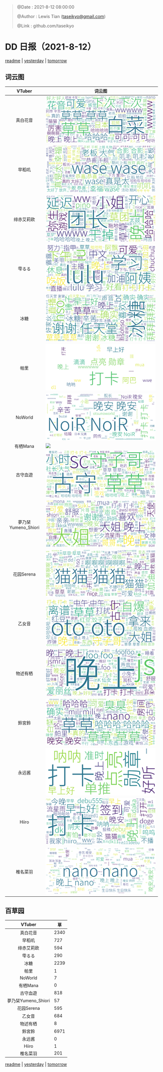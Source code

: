 > @Date    : 2021-8-12 08:00:00
>
> @Author  : Lewis Tian (taseikyo@gmail.com)
>
> @Link    : github.com/taseikyo

# DD 日报（2021-8-12）

[readme](../README.md) | [yesterday](2021-8-11.md) | [tomorrow](2021-8-13.md)

## 词云图

|VTuber|词云图|
|:-:|-|
|真白花音|![](../../images/daily/21402309_2021-8-12_purge_wordcloud.png)|
|早稻叽|![](../../images/daily/41682_2021-8-12_purge_wordcloud.png)|
|绯赤艾莉欧|![](../../images/daily/21396545_2021-8-12_purge_wordcloud.png)|
|雫るる|![](../../images/daily/21013446_2021-8-12_purge_wordcloud.png)|
|冰糖|![](../../images/daily/876396_2021-8-12_purge_wordcloud.png)|
|帕里|![](../../images/daily/4895312_2021-8-12_purge_wordcloud.png)|
|NoWorld|![](../../images/daily/21448649_2021-8-12_purge_wordcloud.png)|
|有栖Mana|![](../../images/daily/6542258_2021-8-12_purge_wordcloud.png)|
|古守血遊|![](../../images/daily/8725120_2021-8-12_purge_wordcloud.png)|
|夢乃栞Yumeno_Shiori|![](../../images/daily/14052636_2021-8-12_purge_wordcloud.png)|
|花园Serena|![](../../images/daily/14327465_2021-8-12_purge_wordcloud.png)|
|乙女音|![](../../images/daily/21320551_2021-8-12_purge_wordcloud.png)|
|物述有栖|![](../../images/daily/21449083_2021-8-12_purge_wordcloud.png)|
|鈴宮鈴|![](../../images/daily/21685677_2021-8-12_purge_wordcloud.png)|
|永远酱|![](../../images/daily/21701071_2021-8-12_purge_wordcloud.png)|
|Hiiro|![](../../images/daily/21919321_2021-8-12_purge_wordcloud.png)|
|椎名菜羽|![](../../images/daily/22347054_2021-8-12_purge_wordcloud.png)|

## 百草园

|VTuber|草|
|:-:|-|
|真白花音|2340|
|早稻叽|727|
|绯赤艾莉欧|594|
|雫るる|290|
|冰糖|2239|
|帕里|1|
|NoWorld|7|
|有栖Mana|0|
|古守血遊|818|
|夢乃栞Yumeno_Shiori|57|
|花园Serena|595|
|乙女音|684|
|物述有栖|8|
|鈴宮鈴|6971|
|永远酱|0|
|Hiiro|1|
|椎名菜羽|201|

[readme](../README.md) | [yesterday](2021-8-11.md) | [tomorrow](2021-8-13.md)
